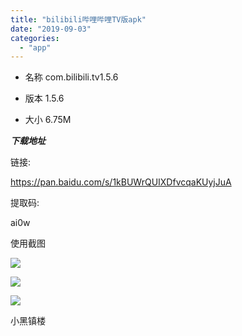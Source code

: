 ```yaml
---
title: "bilibili哔哩哔哩TV版apk"
date: "2019-09-03"
categories: 
  - "app"
---
```


- 名称 com.bilibili.tv1.5.6

- 版本 1.5.6

- 大小 6.75M

**_下载地址_**

链接:

https://pan.baidu.com/s/1kBUWrQUIXDfvcqaKUyjJuA

提取码:

ai0w

使用截图

![](images/Screenshot_2019-09-04-02-56-25-430_com.bilibili.tv_-1024x576.jpg)

![](images/Screenshot_2019-09-04-02-57-24-835_com.bilibili.tv_-1024x576.jpg)

![](images/Screenshot_2019-09-04-02-58-23-554_com.bilibili.tv_-1024x576.jpg)

小黑镇楼
